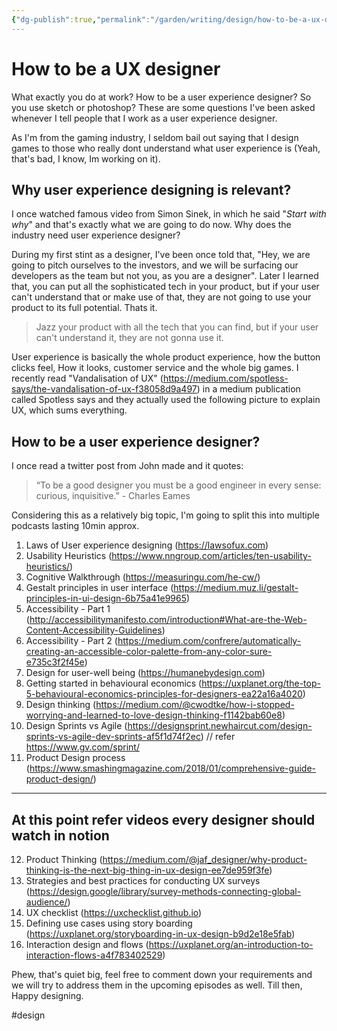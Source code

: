 ```yaml
---
{"dg-publish":true,"permalink":"/garden/writing/design/how-to-be-a-ux-designer/","title":"How to be a UX designer","tags":["budding","design"],"noteIcon":2,"created":"2024-11-30T20:41:36.962+01:00","updated":"2024-12-08T20:15:58.785+01:00"}
---
```


# How to be a UX designer
What exactly you do at work? How to be a user experience designer? So you use sketch or photoshop? These are some questions I've been asked whenever I tell people that I work as a user experience designer.

As I'm from the gaming industry, I seldom bail out saying that I design games to those who really dont understand what user experience is (Yeah, that's bad, I know, Im working on it).

## Why user experience designing is relevant?

I once watched famous video from Simon Sinek, in which he said "*Start with why*" and that's exactly what we are going to do now. Why does the industry need user experience designer?

During my first stint as a designer, I've been once told that, "Hey, we are going to pitch ourselves to the investors, and we will be surfacing our developers as the team but not you, as you are a designer". Later I learned that, you can put all the sophisticated tech in your product, but if your user can't understand that or make use of that, they are not going to use your product to its full potential. Thats it.

> Jazz your product with all the tech that you can find, but if your user can't understand it, they are not gonna use it.

User experience is basically the whole product experience, how the button clicks feel, How it looks, customer service and the whole big games. I recently read "Vandalisation of UX" (https://medium.com/spotless-says/the-vandalisation-of-ux-f38058d9a497)  in a medium publication called Spotless says and  they actually used the following picture to explain UX, which sums everything.

##  How to be a user experience designer?

I once read a twitter post from John made and it quotes:

> “To be a good designer you must be a good engineer in every sense: curious, inquisitive.” - Charles Eames

Considering this as a relatively big topic, I'm going to split this into multiple podcasts lasting 10min approx.

1. Laws of User experience designing (https://lawsofux.com)
2. Usability Heuristics (https://www.nngroup.com/articles/ten-usability-heuristics/)
3. Cognitive Walkthrough (https://measuringu.com/he-cw/)
4. Gestalt principles in user interface (https://medium.muz.li/gestalt-principles-in-ui-design-6b75a41e9965)
5. Accessibility - Part 1 (http://accessibilitymanifesto.com/introduction#What-are-the-Web-Content-Accessibility-Guidelines)
6. Accessibility - Part 2 (https://medium.com/confrere/automatically-creating-an-accessible-color-palette-from-any-color-sure-e735c3f2f45e)
7. Design for user-well being (https://humanebydesign.com)
8. Getting started in behavioural economics (https://uxplanet.org/the-top-5-behavioural-economics-principles-for-designers-ea22a16a4020)
9. Design thinking (https://medium.com/@cwodtke/how-i-stopped-worrying-and-learned-to-love-design-thinking-f1142bab60e8)
10. Design Sprints vs Agile (https://designsprint.newhaircut.com/design-sprints-vs-agile-dev-sprints-af5f1d74f2ec) // refer https://www.gv.com/sprint/
11. Product Design process (https://www.smashingmagazine.com/2018/01/comprehensive-guide-product-design/)

---
At this point refer videos every designer should watch in notion
---

12. Product Thinking (https://medium.com/@jaf_designer/why-product-thinking-is-the-next-big-thing-in-ux-design-ee7de959f3fe)
13. Strategies and best practices for conducting UX surveys (https://design.google/library/survey-methods-connecting-global-audience/)
14. UX checklist (https://uxchecklist.github.io)
15. Defining use cases using story boarding (https://uxplanet.org/storyboarding-in-ux-design-b9d2e18e5fab)
16. Interaction design and flows (https://uxplanet.org/an-introduction-to-interaction-flows-a4f783402529)

Phew, that's quiet big, feel free to comment down your requirements and we will try to address them in the upcoming episodes as well. Till then, Happy designing.

#design